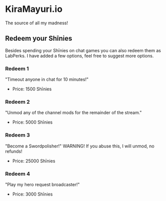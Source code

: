 

# KiraMayuri.io

The source of all my madness!

## Redeem your Shīnies

Besides spending your Shīnies on chat games you can also redeem them as LabPerks. I have added a few options, feel free to suggest more options.

### Redeem 1
"Timeout anyone in chat for 10 minutes!"  
- Price: 1500 Shīnies

### Redeem 2
"Unmod any of the channel mods for the remainder of the stream."   
- Price: 5000 Shīnies

### Redeem 3
"Become a Swordpolisher!" WARNING! If you abuse this, I will unmod, no refunds!  
- Price: 25000 Shīnies

### Redeem 4
"Play my hero request broadcaster!"  
- Price: 3000 Shīnies





